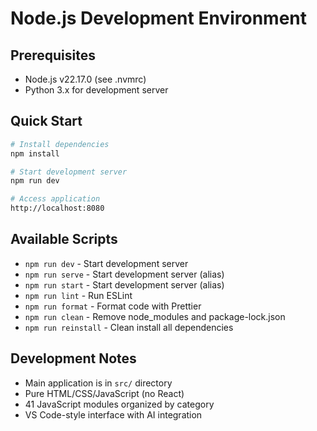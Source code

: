 # Node.js Development Environment

## Prerequisites
- Node.js v22.17.0 (see .nvmrc)
- Python 3.x for development server

## Quick Start
```bash
# Install dependencies
npm install

# Start development server
npm run dev

# Access application
http://localhost:8080
```

## Available Scripts
- `npm run dev` - Start development server
- `npm run serve` - Start development server (alias)
- `npm run start` - Start development server (alias)
- `npm run lint` - Run ESLint
- `npm run format` - Format code with Prettier
- `npm run clean` - Remove node_modules and package-lock.json
- `npm run reinstall` - Clean install all dependencies

## Development Notes
- Main application is in `src/` directory
- Pure HTML/CSS/JavaScript (no React)
- 41 JavaScript modules organized by category
- VS Code-style interface with AI integration
